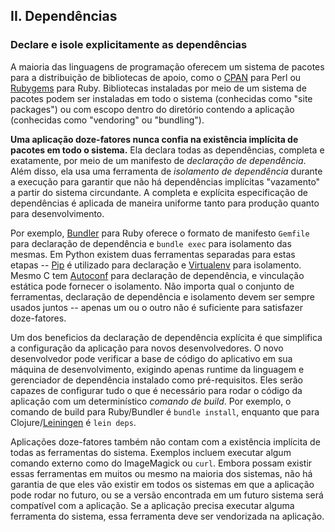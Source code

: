 ## II. Dependências
### Declare e isole explicitamente as dependências

A maioria das linguagens de programação oferecem um sistema de pacotes para a distribuição de bibliotecas de apoio, como o [CPAN](http://www.cpan.org/) para Perl ou [Rubygems](http://rubygems.org/) para Ruby. Bibliotecas instaladas por meio de um sistema de pacotes podem ser instaladas em todo o sistema (conhecidas como "site packages") ou com escopo dentro do diretório contendo a aplicação (conhecidas como "vendoring" ou "bundling").

**Uma aplicação doze-fatores nunca confia na existência implícita de pacotes em todo o sistema.** Ela declara todas as dependências, completa e exatamente, por meio de um manifesto de *declaração de dependência*. Além disso, ela usa uma ferramenta de *isolamento de dependência* durante a execução para garantir que não há dependências implícitas "vazamento" a partir do sistema circundante. A completa e explícita especificação de dependências é aplicada de maneira uniforme tanto para produção quanto para desenvolvimento.

Por exemplo, [Bundler](https://bundler.io/) para Ruby oferece o formato de manifesto `Gemfile` para declaração de dependência e `bundle exec` para isolamento das mesmas. Em Python existem duas ferramentas separadas para estas etapas -- [Pip](http://www.pip-installer.org/en/latest/) é utilizado para declaração e [Virtualenv](http://www.virtualenv.org/en/latest/) para isolamento. Mesmo C tem [Autoconf](http://www.gnu.org/s/autoconf/) para declaração de dependência, e vinculação estática pode fornecer o isolamento. Não importa qual o conjunto de ferramentas, declaração de dependência e isolamento devem ser sempre usados juntos -- apenas um ou o outro não é suficiente para satisfazer doze-fatores.

Um dos beneficios da declaração de dependência explícita é que simplifica a configuração  da aplicação para novos desenvolvedores. O novo desenvolvedor pode verificar a base de código do aplicativo em sua máquina de desenvolvimento, exigindo apenas runtime da linguagem e gerenciador de dependência instalado como pré-requisitos. Eles serão capazes de configurar tudo o que é necessário para rodar o código da aplicação com um determinístico *comando de build*. Por exemplo, o comando de build para Ruby/Bundler é `bundle install`, enquanto que para Clojure/[Leiningen](https://github.com/technomancy/leiningen#readme) é `lein deps`.

Aplicações doze-fatores também não contam com a existência implícita de todas as ferramentas do sistema. Exemplos incluem executar algum comando externo como do ImageMagick ou `curl`. Embora possam existir essas ferramentas em muitos ou mesmo na maioria dos sistemas, não há garantia de que eles vão existir em todos os sistemas em que a aplicação pode rodar no futuro, ou se a versão encontrada em um futuro sistema será compatível com a aplicação. Se a aplicação precisa executar alguma ferramenta do sistema, essa ferramenta deve ser vendorizada na aplicação.
